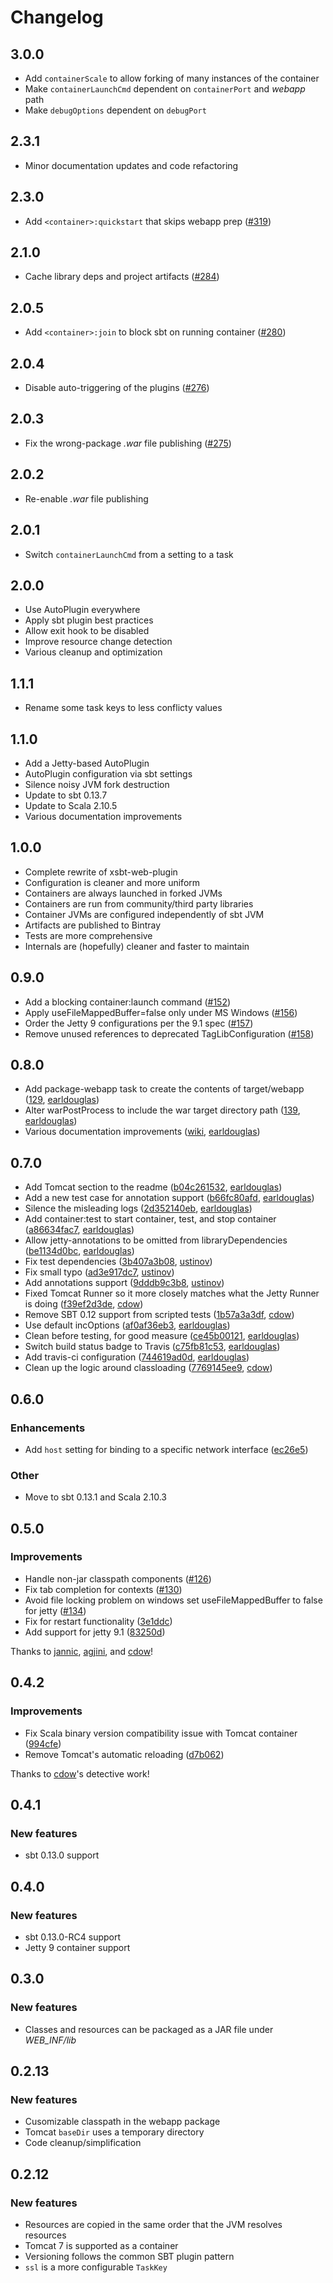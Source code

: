 # Changelog

## 3.0.0

* Add `containerScale` to allow forking of many instances of the container
* Make `containerLaunchCmd` dependent on `containerPort` and *webapp* path
* Make `debugOptions` dependent on `debugPort`

## 2.3.1

* Minor documentation updates and code refactoring

## 2.3.0

* Add `<container>:quickstart` that skips webapp prep
  ([#319](https://github.com/earldouglas/xsbt-web-plugin/pull/319))

## 2.1.0

* Cache library deps and project artifacts
  ([#284](https://github.com/earldouglas/xsbt-web-plugin/pull/284))

## 2.0.5

* Add `<container>:join` to block sbt on running container
  ([#280](https://github.com/earldouglas/xsbt-web-plugin/pull/280))

## 2.0.4

* Disable auto-triggering of the plugins ([#276](https://github.com/earldouglas/xsbt-web-plugin/pull/276))

## 2.0.3

* Fix the wrong-package *.war* file publishing ([#275](https://github.com/earldouglas/xsbt-web-plugin/pull/275))

## 2.0.2

* Re-enable *.war* file publishing

## 2.0.1

* Switch `containerLaunchCmd` from a setting to a task

## 2.0.0

* Use AutoPlugin everywhere
* Apply sbt plugin best practices
* Allow exit hook to be disabled
* Improve resource change detection
* Various cleanup and optimization

## 1.1.1

* Rename some task keys to less conflicty values

## 1.1.0

* Add a Jetty-based AutoPlugin
* AutoPlugin configuration via sbt settings
* Silence noisy JVM fork destruction
* Update to sbt 0.13.7
* Update to Scala 2.10.5
* Various documentation improvements

## 1.0.0

* Complete rewrite of xsbt-web-plugin
* Configuration is cleaner and more uniform
* Containers are always launched in forked JVMs
* Containers are run from community/third party libraries
* Container JVMs are configured independently of sbt JVM
* Artifacts are published to Bintray
* Tests are more comprehensive
* Internals are (hopefully) cleaner and faster to maintain

## 0.9.0

* Add a blocking container:launch command ([#152](https://github.com/earldouglas/xsbt-web-plugin/issues/152))
* Apply useFileMappedBuffer=false only under MS Windows ([#156](https://github.com/earldouglas/xsbt-web-plugin/issues/156))
* Order the Jetty 9 configurations per the 9.1 spec ([#157](https://github.com/earldouglas/xsbt-web-plugin/issues/157))
* Remove unused references to deprecated TagLibConfiguration ([#158](https://github.com/earldouglas/xsbt-web-plugin/issues/158))

## 0.8.0

* Add package-webapp task to create the contents of target/webapp ([129](https://github.com/earldouglas/xsbt-web-plugin/issues/129), [earldouglas](https://github.com/earldouglas))
* Alter warPostProcess to include the war target directory path ([139](https://github.com/earldouglas/xsbt-web-plugin/issues/139), [earldouglas](https://github.com/earldouglas))
* Various documentation improvements ([wiki](https://github.com/earldouglas/xsbt-web-plugin/wiki), [earldouglas](https://github.com/earldouglas)) 

## 0.7.0

* Add Tomcat section to the readme ([b04c261532](https://github.com/earldouglas/xsbt-web-plugin/commit/b04c261532), [earldouglas](https://github.com/earldouglas))
* Add a new test case for annotation support ([b66fc80afd](https://github.com/earldouglas/xsbt-web-plugin/commit/b66fc80afd), [earldouglas](https://github.com/earldouglas))
* Silence the misleading logs ([2d352140eb](https://github.com/earldouglas/xsbt-web-plugin/commit/2d352140eb), [earldouglas](https://github.com/earldouglas))
* Add container:test to start container, test, and stop container ([a86634fac7](https://github.com/earldouglas/xsbt-web-plugin/commit/a86634fac7), [earldouglas](https://github.com/earldouglas))
* Allow jetty-annotations to be omitted from libraryDependencies ([be1134d0bc](https://github.com/earldouglas/xsbt-web-plugin/commit/be1134d0bc), [earldouglas](https://github.com/earldouglas))
* Fix test dependencies ([3b407a3b08](https://github.com/earldouglas/xsbt-web-plugin/commit/3b407a3b08), [ustinov](https://github.com/ustinov))
* Fix small typo ([ad3e917dc7](https://github.com/earldouglas/xsbt-web-plugin/commit/ad3e917dc7), [ustinov](https://github.com/ustinov))
* Add annotations support ([9dddb9c3b8](https://github.com/earldouglas/xsbt-web-plugin/commit/9dddb9c3b8), [ustinov](https://github.com/ustinov))
* Fixed Tomcat Runner so it more closely matches what the Jetty Runner is doing ([f39ef2d3de](https://github.com/earldouglas/xsbt-web-plugin/commit/f39ef2d3de), [cdow](https://github.com/cdow))
* Remove SBT 0.12 support from scripted tests ([1b57a3a3df](https://github.com/earldouglas/xsbt-web-plugin/commit/1b57a3a3df), [cdow](https://github.com/cdow))
* Use default incOptions ([af0af36eb3](https://github.com/earldouglas/xsbt-web-plugin/commit/af0af36eb3), [earldouglas](https://github.com/earldouglas))
* Clean before testing, for good measure ([ce45b00121](https://github.com/earldouglas/xsbt-web-plugin/commit/ce45b00121), [earldouglas](https://github.com/earldouglas))
* Switch build status badge to Travis ([c75fb81c53](https://github.com/earldouglas/xsbt-web-plugin/commit/c75fb81c53), [earldouglas](https://github.com/earldouglas))
* Add travis-ci configuration ([744619ad0d](https://github.com/earldouglas/xsbt-web-plugin/commit/744619ad0d), [earldouglas](https://github.com/earldouglas))
* Clean up the logic around classloading  ([7769145ee9](https://github.com/earldouglas/xsbt-web-plugin/commit/7769145ee9), [cdow](https://github.com/cdow))

## 0.6.0

### Enhancements

* Add `host` setting for binding to a specific network interface ([ec26e5](https://github.com/JamesEarlDouglas/xsbt-web-plugin/commit/ec26e584a34c1159493d0bee2f68f595b6f02466))

### Other

* Move to sbt 0.13.1 and Scala 2.10.3

## 0.5.0

### Improvements

* Handle non-jar classpath components ([#126](https://github.com/JamesEarlDouglas/xsbt-web-plugin/pull/126))
* Fix tab completion for contexts ([#130](https://github.com/JamesEarlDouglas/xsbt-web-plugin/pull/130))
* Avoid file locking problem on windows set useFileMappedBuffer to false for jetty ([#134](https://github.com/JamesEarlDouglas/xsbt-web-plugin/pull/134))
* Fix for restart functionality ([3e1ddc](https://github.com/JamesEarlDouglas/xsbt-web-plugin/commit/3e1ddcd51673c729e225994185c7673ab2085128))
* Add support for jetty 9.1 ([83250d](https://github.com/JamesEarlDouglas/xsbt-web-plugin/commit/83250d45bb308f9952f74fb0d1565d6065d0106e))

Thanks to [jannic](https://github.com/jannic), [agjini](https://github.com/agjini), and [cdow](https://github.com/cdow)!

## 0.4.2

### Improvements

* Fix Scala binary version compatibility issue with Tomcat container ([994cfe](https://github.com/JamesEarlDouglas/xsbt-web-plugin/commit/994cfef669e21ffaaf9dbd0e428bcd34739182d4))
* Remove Tomcat's automatic reloading ([d7b062](https://github.com/JamesEarlDouglas/xsbt-web-plugin/commit/d7b062f92a5c626d3e94c71fa5f2a44415813297))

Thanks to [cdow](https://github.com/cdow)'s detective work!

## 0.4.1

### New features

* sbt 0.13.0 support

## 0.4.0

### New features

* sbt 0.13.0-RC4 support
* Jetty 9 container support

## 0.3.0

### New features

* Classes and resources can be packaged as a JAR file under *WEB_INF/lib*

## 0.2.13

### New features

* Cusomizable classpath in the webapp package
* Tomcat `baseDir` uses a temporary directory
* Code cleanup/simplification

## 0.2.12

### New features

* Resources are copied in the same order that the JVM resolves resources
* Tomcat 7 is supported as a container
* Versioning follows the common SBT plugin pattern
* `ssl` is a more configurable `TaskKey`

